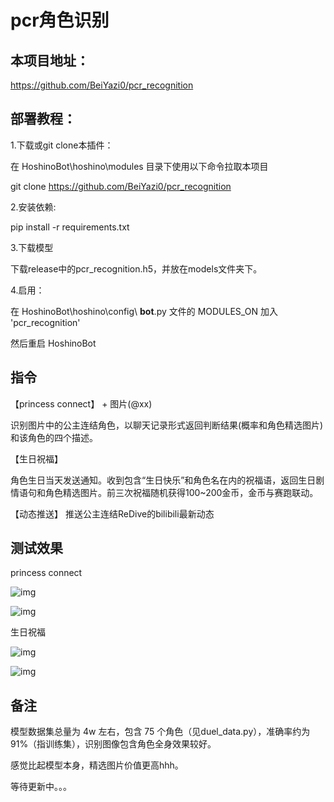 # pcr角色识别


## 本项目地址：

https://github.com/BeiYazi0/pcr_recognition

## 部署教程：

1.下载或git clone本插件：

在 HoshinoBot\hoshino\modules 目录下使用以下命令拉取本项目

git clone https://github.com/BeiYazi0/pcr_recognition

2.安装依赖:

pip install -r requirements.txt

3.下载模型

下载release中的pcr_recognition.h5，并放在models文件夹下。

4.启用：

在 HoshinoBot\hoshino\config\ **bot**.py 文件的 MODULES_ON 加入 'pcr_recognition'

然后重启 HoshinoBot

## 指令

【princess connect】 + 图片(@xx)

识别图片中的公主连结角色，以聊天记录形式返回判断结果(概率和角色精选图片)和该角色的四个描述。

【生日祝福】 

角色生日当天发送通知。收到包含“生日快乐”和角色名在内的祝福语，返回生日剧情语句和角色精选图片。前三次祝福随机获得100~200金币，金币与赛跑联动。

【动态推送】 推送公主连结ReDive的bilibili最新动态

## 测试效果
princess connect

![img](./test/pcr_reco_1.jpg)

![img](./test/pcr_reco_2.jpg)

生日祝福

![img](./test/birth_note.jpg)

![img](./test/birth_celebrate.jpg)

## 备注

模型数据集总量为 4w 左右，包含 75 个角色（见duel_data.py），准确率约为91%（指训练集），识别图像包含角色全身效果较好。

感觉比起模型本身，精选图片价值更高hhh。

等待更新中。。。
